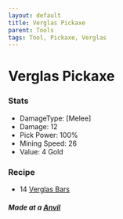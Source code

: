 ```yaml
---
layout: default
title: Verglas Pickaxe
parent: Tools
tags: Tool, Pickaxe, Verglas
---
```


# Verglas Pickaxe

### Stats
- DamageType: [Melee]
- Damage: 12
- Pick Power: 100%
- Mining Speed: 26
- Value: 4 Gold

### Recipe
- 14 [Verglas Bars](https://ricklugtigheid.github.io/SupernovaMod/docs/items/materials/verglas_bar)

##### Made at a [Anvil](https://terraria.gamepedia.com/Anvil)